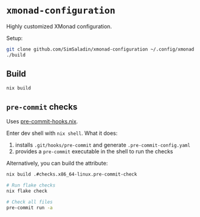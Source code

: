 # `xmonad-configuration`

Highly customized XMonad configuration.

Setup:

```bash
git clone github.com/SimSaladin/xmonad-configuration ~/.config/xmonad
./build
```

## Build

```bash
nix build
```

## `pre-commit` checks

Uses [pre-commit-hooks.nix](https://github.com/cachix/pre-commit-hooks.nix).

Enter dev shell with `nix shell`. What it does:

1. installs `.git/hooks/pre-commit` and generate `.pre-commit-config.yaml`
2. provides a `pre-commit` executable in the shell to run the checks

Alternatively, you can build the attribute:

```bash
nix build .#checks.x86_64-linux.pre-commit-check
```

```bash
# Run flake checks
nix flake check

# Check all files
pre-commit run -a
```
